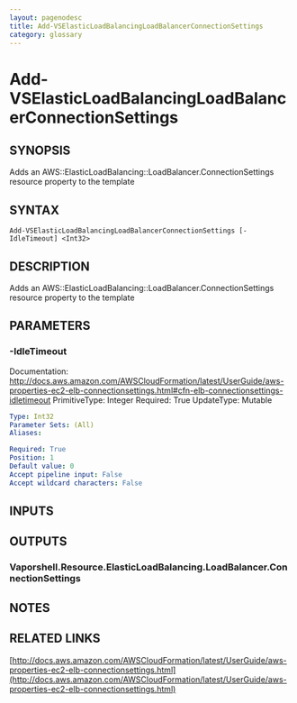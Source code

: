```yaml
---
layout: pagenodesc
title: Add-VSElasticLoadBalancingLoadBalancerConnectionSettings
category: glossary
---
```


# Add-VSElasticLoadBalancingLoadBalancerConnectionSettings

## SYNOPSIS
Adds an AWS::ElasticLoadBalancing::LoadBalancer.ConnectionSettings resource property to the template

## SYNTAX

```
Add-VSElasticLoadBalancingLoadBalancerConnectionSettings [-IdleTimeout] <Int32>
```

## DESCRIPTION
Adds an AWS::ElasticLoadBalancing::LoadBalancer.ConnectionSettings resource property to the template

## PARAMETERS

### -IdleTimeout
Documentation: http://docs.aws.amazon.com/AWSCloudFormation/latest/UserGuide/aws-properties-ec2-elb-connectionsettings.html#cfn-elb-connectionsettings-idletimeout
PrimitiveType: Integer
Required: True
UpdateType: Mutable

```yaml
Type: Int32
Parameter Sets: (All)
Aliases: 

Required: True
Position: 1
Default value: 0
Accept pipeline input: False
Accept wildcard characters: False
```

## INPUTS

## OUTPUTS

### Vaporshell.Resource.ElasticLoadBalancing.LoadBalancer.ConnectionSettings

## NOTES

## RELATED LINKS

[http://docs.aws.amazon.com/AWSCloudFormation/latest/UserGuide/aws-properties-ec2-elb-connectionsettings.html](http://docs.aws.amazon.com/AWSCloudFormation/latest/UserGuide/aws-properties-ec2-elb-connectionsettings.html)

